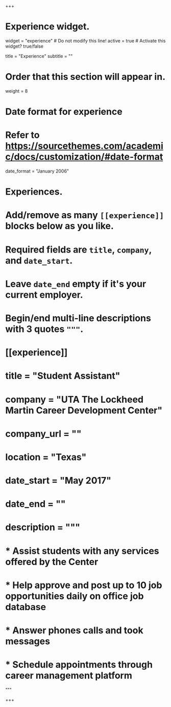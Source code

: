 +++
# Experience widget.
widget = "experience"  # Do not modify this line!
active = true  # Activate this widget? true/false

title = "Experience"
subtitle = ""

# Order that this section will appear in.
weight = 8

# Date format for experience
#   Refer to https://sourcethemes.com/academic/docs/customization/#date-format
date_format = "January 2006"

# Experiences.
#   Add/remove as many `[[experience]]` blocks below as you like.
#   Required fields are `title`, `company`, and `date_start`.
#   Leave `date_end` empty if it's your current employer.
#   Begin/end multi-line descriptions with 3 quotes `"""`.

# [[experience]]
  # title = "Student Assistant"
  # company = "UTA The Lockheed Martin Career Development Center"
  # company_url = ""
  # location = "Texas"
  # date_start = "May 2017"
  # date_end = ""
  # description = """
  
  # * Assist students with any services offered by the Center
  # * Help approve and post up to 10 job opportunities daily on office job database
  # * Answer phones calls and took messages
  # * Schedule appointments through career management platform

  """
  
+++
